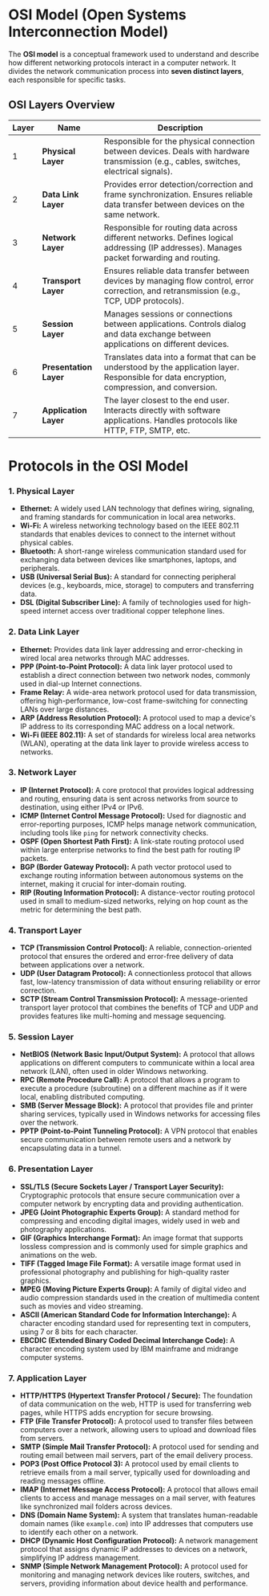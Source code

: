 # OSI Model (Open Systems Interconnection Model)

The **OSI model** is a conceptual framework used to understand and describe how different networking protocols interact in a computer network. It divides the network communication process into **seven distinct layers**, each responsible for specific tasks.

## OSI Layers Overview

| **Layer** | **Name**                  | **Description**                                                                                                                                 |
|-----------|---------------------------|-------------------------------------------------------------------------------------------------------------------------------------------------|
| 1         | **Physical Layer**         | Responsible for the physical connection between devices. Deals with hardware transmission (e.g., cables, switches, electrical signals).       |
| 2         | **Data Link Layer**        | Provides error detection/correction and frame synchronization. Ensures reliable data transfer between devices on the same network.           |
| 3         | **Network Layer**          | Responsible for routing data across different networks. Defines logical addressing (IP addresses). Manages packet forwarding and routing.   |
| 4         | **Transport Layer**        | Ensures reliable data transfer between devices by managing flow control, error correction, and retransmission (e.g., TCP, UDP protocols).     |
| 5         | **Session Layer**          | Manages sessions or connections between applications. Controls dialog and data exchange between applications on different devices.           |
| 6         | **Presentation Layer**     | Translates data into a format that can be understood by the application layer. Responsible for data encryption, compression, and conversion. |
| 7         | **Application Layer**      | The layer closest to the end user. Interacts directly with software applications. Handles protocols like HTTP, FTP, SMTP, etc.                |

# Protocols in the OSI Model

### 1. **Physical Layer**

- **Ethernet:** A widely used LAN technology that defines wiring, signaling, and framing standards for communication in local area networks.
- **Wi-Fi:** A wireless networking technology based on the IEEE 802.11 standards that enables devices to connect to the internet without physical cables.
- **Bluetooth:** A short-range wireless communication standard used for exchanging data between devices like smartphones, laptops, and peripherals.
- **USB (Universal Serial Bus):** A standard for connecting peripheral devices (e.g., keyboards, mice, storage) to computers and transferring data.
- **DSL (Digital Subscriber Line):** A family of technologies used for high-speed internet access over traditional copper telephone lines.

### 2. **Data Link Layer**

- **Ethernet:** Provides data link layer addressing and error-checking in wired local area networks through MAC addresses.
- **PPP (Point-to-Point Protocol):** A data link layer protocol used to establish a direct connection between two network nodes, commonly used in dial-up Internet connections.
- **Frame Relay:** A wide-area network protocol used for data transmission, offering high-performance, low-cost frame-switching for connecting LANs over large distances.
- **ARP (Address Resolution Protocol):** A protocol used to map a device's IP address to its corresponding MAC address on a local network.
- **Wi-Fi (IEEE 802.11):** A set of standards for wireless local area networks (WLAN), operating at the data link layer to provide wireless access to networks.

### 3. **Network Layer**

- **IP (Internet Protocol):** A core protocol that provides logical addressing and routing, ensuring data is sent across networks from source to destination, using either IPv4 or IPv6.
- **ICMP (Internet Control Message Protocol):** Used for diagnostic and error-reporting purposes, ICMP helps manage network communication, including tools like `ping` for network connectivity checks.
- **OSPF (Open Shortest Path First):** A link-state routing protocol used within large enterprise networks to find the best path for routing IP packets.
- **BGP (Border Gateway Protocol):** A path vector protocol used to exchange routing information between autonomous systems on the internet, making it crucial for inter-domain routing.
- **RIP (Routing Information Protocol):** A distance-vector routing protocol used in small to medium-sized networks, relying on hop count as the metric for determining the best path.

### 4. **Transport Layer**

- **TCP (Transmission Control Protocol):** A reliable, connection-oriented protocol that ensures the ordered and error-free delivery of data between applications over a network.
- **UDP (User Datagram Protocol):** A connectionless protocol that allows fast, low-latency transmission of data without ensuring reliability or error correction.
- **SCTP (Stream Control Transmission Protocol):** A message-oriented transport layer protocol that combines the benefits of TCP and UDP and provides features like multi-homing and message sequencing.

### 5. **Session Layer**

- **NetBIOS (Network Basic Input/Output System):** A protocol that allows applications on different computers to communicate within a local area network (LAN), often used in older Windows networking.
- **RPC (Remote Procedure Call):** A protocol that allows a program to execute a procedure (subroutine) on a different machine as if it were local, enabling distributed computing.
- **SMB (Server Message Block):** A protocol that provides file and printer sharing services, typically used in Windows networks for accessing files over the network.
- **PPTP (Point-to-Point Tunneling Protocol):** A VPN protocol that enables secure communication between remote users and a network by encapsulating data in a tunnel.

### 6. **Presentation Layer**

- **SSL/TLS (Secure Sockets Layer / Transport Layer Security):** Cryptographic protocols that ensure secure communication over a computer network by encrypting data and providing authentication.
- **JPEG (Joint Photographic Experts Group):** A standard method for compressing and encoding digital images, widely used in web and photography applications.
- **GIF (Graphics Interchange Format):** An image format that supports lossless compression and is commonly used for simple graphics and animations on the web.
- **TIFF (Tagged Image File Format):** A versatile image format used in professional photography and publishing for high-quality raster graphics.
- **MPEG (Moving Picture Experts Group):** A family of digital video and audio compression standards used in the creation of multimedia content such as movies and video streaming.
- **ASCII (American Standard Code for Information Interchange):** A character encoding standard used for representing text in computers, using 7 or 8 bits for each character.
- **EBCDIC (Extended Binary Coded Decimal Interchange Code):** A character encoding system used by IBM mainframe and midrange computer systems.

### 7. **Application Layer**

- **HTTP/HTTPS (Hypertext Transfer Protocol / Secure):** The foundation of data communication on the web, HTTP is used for transferring web pages, while HTTPS adds encryption for secure browsing.
- **FTP (File Transfer Protocol):** A protocol used to transfer files between computers over a network, allowing users to upload and download files from servers.
- **SMTP (Simple Mail Transfer Protocol):** A protocol used for sending and routing email between mail servers, part of the email delivery process.
- **POP3 (Post Office Protocol 3):** A protocol used by email clients to retrieve emails from a mail server, typically used for downloading and reading messages offline.
- **IMAP (Internet Message Access Protocol):** A protocol that allows email clients to access and manage messages on a mail server, with features like synchronized mail folders across devices.
- **DNS (Domain Name System):** A system that translates human-readable domain names (like `example.com`) into IP addresses that computers use to identify each other on a network.
- **DHCP (Dynamic Host Configuration Protocol):** A network management protocol that assigns dynamic IP addresses to devices on a network, simplifying IP address management.
- **SNMP (Simple Network Management Protocol):** A protocol used for monitoring and managing network devices like routers, switches, and servers, providing information about device health and performance.

